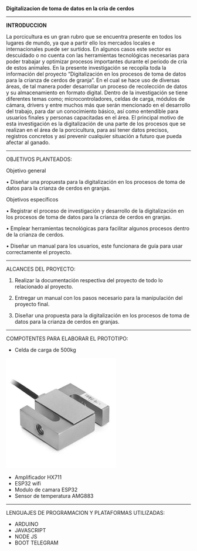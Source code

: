 **Digitalizacion de toma de datos en la cria de cerdos**

***
**INTRODUCCION**

La porcicultura es un gran rubro que se encuentra presente en todos los lugares de mundo, ya que a partir ello los mercados locales e internacionales puede ser surtidos. En algunos casos este sector es descuidado o no cuenta con las herramientas tecnológicas necesarias para poder trabajar y optimizar procesos importantes durante el periodo de cría de estos animales.
En la presente investigación se recopila toda la información del proyecto “Digitalización en los procesos de toma de datos para la crianza de cerdos de granja”. En el cual se hace uso de diversas áreas, de tal manera poder desarrollar un proceso de recolección de datos y su almacenamiento en formato digital.
Dentro de la investigación se tiene diferentes temas como; microcontroladores, celdas de carga, módulos de cámara, drivers y entre muchos más que serán mencionado en el desarrollo del trabajo, para dar un conocimiento básico, así como entendible para usuarios finales y personas capacitadas en el área.
El principal motivo de esta investigación es la digitalización de una parte de los procesos que se realizan en el área de la porcicultura, para así tener datos precisos, registros concretos y así prevenir cualquier situación a futuro que pueda afectar al ganado.
***

OBJETIVOS PLANTEADOS:

Objetivo general

•	Diseñar una propuesta para la digitalización en los procesos de toma de datos para la crianza de cerdos en granjas.

Objetivos específicos

•	Registrar el proceso de investigación y desarrollo de la digitalización en los procesos de toma de datos para la crianza de cerdos en granjas.

•	Emplear herramientas tecnológicas para facilitar algunos procesos dentro de la crianza de cerdos.

•	Diseñar un manual para los usuarios, este funcionara de guía para usar correctamente el proyecto.
***
ALCANCES DEL PROYECTO:

1. Realizar la documentación respectiva del proyecto de todo lo relacionado al proyecto.

2. Entregar un manual con los pasos necesario para la manipulación del proyecto final.

3. Diseñar una propuesta para la digitalización en los procesos de toma de datos para la crianza de cerdos en granjas.
***
COMPOTENTES PARA ELABORAR EL PROTOTIPO:

- Celda de carga de 500kg

![Celda](/imagenes/CELDA%20DE%20CARGA.jpg)

- Amplificador HX711
- ESP32 wifi
- Modulo de camara ESP32
- Sensor de temperatura AMG883
***
LENGUAJES DE PROGRAMACION Y PLATAFORMAS UTILIZADAS:

- ARDUINO
- JAVASCRIPT
- NODE JS
- BOOT TELEGRAM
